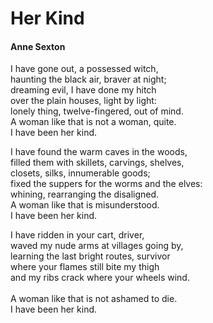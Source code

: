 # Her Kind
#### Anne Sexton

I have gone out, a possessed witch, <br>
haunting the black air, braver at night; <br>
dreaming evil, I have done my hitch <br>
over the plain houses, light by light: <br>
lonely thing, twelve-fingered, out of mind. <br>
A woman like that is not a woman, quite. <br>
I have been her kind. <br>

I have found the warm caves in the woods, <br>
filled them with skillets, carvings, shelves, <br>
closets, silks, innumerable goods; <br>
fixed the suppers for the worms and the elves: <br>
whining, rearranging the disaligned. <br>
A woman like that is misunderstood. <br>
I have been her kind. <br>

I have ridden in your cart, driver, <br>
waved my nude arms at villages going by, <br>
learning the last bright routes, survivor <br>
where your flames still bite my thigh <br>
and my ribs crack where your wheels wind. <br>
<br>
A woman like that is not ashamed to die. <br>
I have been her kind. <br>


